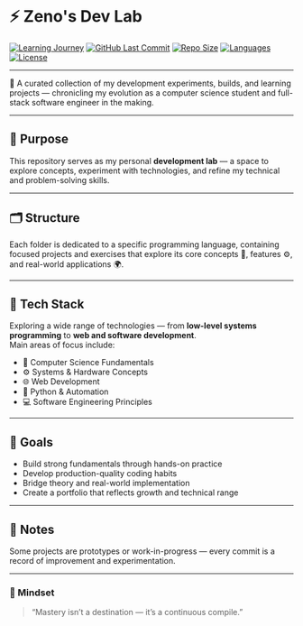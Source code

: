 # ⚡ Zeno's Dev Lab

[![Learning Journey](https://img.shields.io/badge/Status-Learning%20in%20Progress-success.svg)]()
[![GitHub Last Commit](https://img.shields.io/github/last-commit/CmdOrlando/devlab?color=blue)]()
[![Repo Size](https://img.shields.io/github/repo-size/CmdOrlando/devlab?color=informational)]()
[![Languages](https://img.shields.io/github/languages/count/CmdOrlando/devlab?color=orange)]()
[![License](https://img.shields.io/badge/license-MIT-lightgrey.svg)]()

---

🧠 A curated collection of my development experiments, builds, and learning projects — chronicling my evolution as a computer science student and full-stack software engineer in the making.

---

## 🎯 Purpose  
This repository serves as my personal **development lab** — a space to explore concepts, experiment with technologies, and refine my technical and problem-solving skills.

---

## 🗂️ Structure  
Each folder is dedicated to a specific programming language, containing focused projects and exercises that explore its core concepts 🧠, features ⚙️, and real-world applications 🌍.

---

## 🧰 Tech Stack  
Exploring a wide range of technologies — from **low-level systems programming** to **web and software development**.  
Main areas of focus include:
- 🧠 Computer Science Fundamentals  
- ⚙️ Systems & Hardware Concepts  
- 🌐 Web Development  
- 🐍 Python & Automation  
- 💻 Software Engineering Principles  

---

## 🚀 Goals  
- Build strong fundamentals through hands-on practice  
- Develop production-quality coding habits  
- Bridge theory and real-world implementation  
- Create a portfolio that reflects growth and technical range  

---

## 🧾 Notes  
Some projects are prototypes or work-in-progress — every commit is a record of improvement and experimentation.

---

### 🧠 Mindset  
> “Mastery isn’t a destination — it’s a continuous compile.”